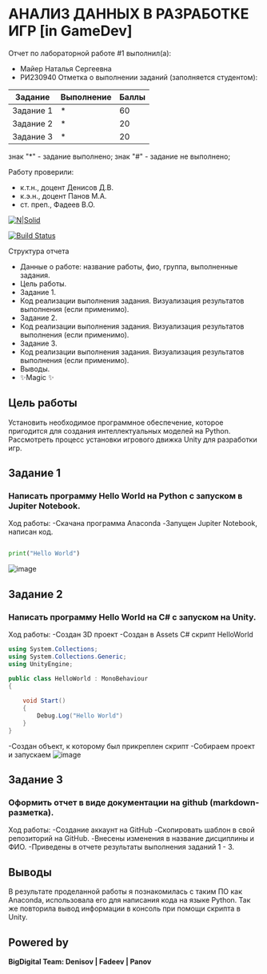 # АНАЛИЗ ДАННЫХ В РАЗРАБОТКЕ ИГР [in GameDev]
Отчет по лабораторной работе #1 выполнил(а):
- Майер Наталья Сергеевна
- РИ230940
Отметка о выполнении заданий (заполняется студентом):

| Задание | Выполнение | Баллы |
| ------ | ------ | ------ |
| Задание 1 | * | 60 |
| Задание 2 | * | 20 |
| Задание 3 | * | 20 |

знак "*" - задание выполнено; знак "#" - задание не выполнено;

Работу проверили:
- к.т.н., доцент Денисов Д.В.
- к.э.н., доцент Панов М.А.
- ст. преп., Фадеев В.О.

[![N|Solid](https://cldup.com/dTxpPi9lDf.thumb.png)](https://nodesource.com/products/nsolid)

[![Build Status](https://travis-ci.org/joemccann/dillinger.svg?branch=master)](https://travis-ci.org/joemccann/dillinger)

Структура отчета

- Данные о работе: название работы, фио, группа, выполненные задания.
- Цель работы.
- Задание 1.
- Код реализации выполнения задания. Визуализация результатов выполнения (если применимо).
- Задание 2.
- Код реализации выполнения задания. Визуализация результатов выполнения (если применимо).
- Задание 3.
- Код реализации выполнения задания. Визуализация результатов выполнения (если применимо).
- Выводы.
- ✨Magic ✨

## Цель работы
Установить необходимое программное обеспечение, которое пригодится для создания интеллектуальных моделей на Python. Рассмотреть процесс установки игрового движка Unity для разработки игр.


## Задание 1
### Написать программу Hello World на Python с запуском в Jupiter Notebook.
Ход работы:
-Скачана программа Anaconda
-Запущен Jupiter Notebook, написан код.

```py

print("Hello World")

```
![image](https://github.com/user-attachments/assets/1b7e3b8f-5f9d-4509-8288-369ae21197db)

## Задание 2
### Написать программу Hello World на C# с запуском на Unity. 
Ход работы:
-Создан 3D проект
-Создан в Assets C# скрипт HelloWorld

```c#
using System.Collections;
using System.Collections.Generic;
using UnityEngine;

public class HelloWorld : MonoBehaviour
{
    
    void Start()
    {
        Debug.Log("Hello World")
    }
}
```
-Создан объект, к которому был прикреплен скрипт
-Собираем проект и запускаем
![image](https://github.com/user-attachments/assets/cd111fe8-e7cc-4065-8a22-cb97632598cf)

## Задание 3
### Оформить отчет в виде документации на github (markdown-разметка).
Ход работы: -Создание аккаунт на GitHub
-Скопировать шаблон в свой репозиторий на GitHub.
-Внесены изменения в название дисциплины и ФИО.
-Приведены в отчете результаты выполнения заданий 1 - 3.



## Выводы
В результате проделанной работы я познакомилась с таким ПО как Anaconda, использовала его для написания кода на языке Python. Так же повторила вывод информации в консоль при помощи скрипта в Unity. 
## Powered by

**BigDigital Team: Denisov | Fadeev | Panov**
